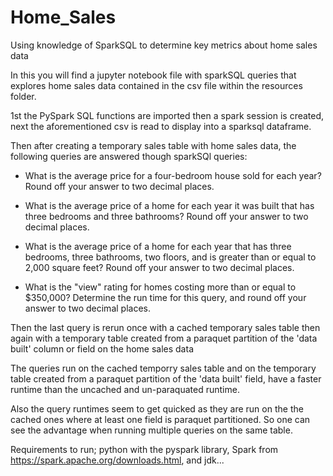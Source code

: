 # Home_Sales
Using knowledge of SparkSQL to determine key metrics about home sales data

In this you will find a jupyter notebook file with sparkSQL queries that explores home sales data contained in the csv file within the resources folder.

1st the PySpark SQL functions are imported then a spark session is created, next the aforementioned csv is read to display into a sparksql dataframe.

Then after creating a temporary sales table with home sales data, the following queries are answered though sparkSQl queries:
* What is the average price for a four-bedroom house sold for each year? Round off your answer to two decimal places.

* What is the average price of a home for each year it was built that has three bedrooms and three bathrooms? Round off your answer to two decimal places.

* What is the average price of a home for each year that has three bedrooms, three bathrooms, two floors, and is greater than or equal to 2,000 square feet? Round off your answer to two decimal places.

* What is the "view" rating for homes costing more than or equal to $350,000? Determine the run time for this query, and round off your answer to two decimal places.

Then the last query is rerun once with a cached temporary sales table then again with a temporary table created from a paraquet partition of the 'data built' column or field on the home sales data

The queries run on the cached temporry sales table and on the temporary table created from a paraquet partition of the 'data built' field, have a faster runtime than the uncached and un-paraquated runtime.

Also the query runtimes seem to get quicked as they are run on the the cached ones where at least one field is paraquet partitioned. So one can see the advantage when running multiple queries on the same table.

Requirements to run; python with the pyspark library, Spark from https://spark.apache.org/downloads.html, and jdk...  
